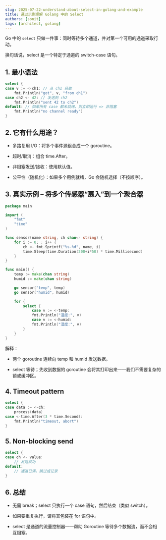 ```yaml
---
slug: 2025-07-22-understand-about-select-in-golang-and-example
title: 通过示例理解 Golang 中的 Select
authors: [sonit]
tags: [architect, golang]
---
```


Go 中的 `select` 只做一件事：同时等待多个通道，并对第一个可用的通道采取行动。

换句话说，select 是一个特定于通道的 switch-case 语句。

<!-- truncate -->

## 1. 最小语法

```go
select {
case v := <-ch1: // 从 ch1 获取
    fmt.Println("got", v, "from ch1")
case ch2 <- 42: // 发送到 ch2
    fmt.Println("sent 42 to ch2")
default: // 如果所有 case 都未就绪，则立即运行 => 非阻塞
    fmt.Println("no channel ready")
}
```

## 2. 它有什么用途？

- 多路复用 I/O：将多个事件源组合成一个 goroutine。

- 超时/取消：组合 time.After。

- 非阻塞发送/接收：使用默认值。

- 公平性（随机化）：如果多个用例就绪，Go 会随机选择（不按顺序）。

## 3. 真实示例 – 将多个传感器“扇入”到一个聚合器

```go
package main

import (
    "fmt"
    "time"
)

func sensor(name string, ch chan<- string) {
    for i := 0; ; i++ {
        ch <- fmt.Sprintf("%s-%d", name, i)
        time.Sleep(time.Duration(200+i*50) * time.Millisecond)
    }
}

func main() {
    temp := make(chan string)
    humid := make(chan string)

    go sensor("temp", temp)
    go sensor("humid", humid)

    for {
        select {
            case v := <-temp:
            fmt.Println("温度:", v)
            case v := <-humid:
            fmt.Println("湿度:", v)
        }
    }
}
```

解释：

- 两个 goroutine 连续向 temp 和 humid 发送数据。

- select 等待；先收到数据的 goroutine 会将其打印出来——我们不需要复杂的锁或缓冲区。

## 4. Timeout pattern

```go
select {
case data := <-ch:
    process(data)
case <-time.After(3 * time.Second):
    fmt.Println("timeout, abort")
}
```

## 5. Non-blocking send

```go
select {
case ch <- value:
    // 发送成功
default:
    // 通道已满，跳过或记录
}
```

## 6. 总结

- 无需 break；select 只执行一个 case 语句，然后结束（类似 switch）。

- 如果要重复执行，请将其包装在 for 语句中。

- select 是通道的流量控制器——帮助 Goroutine 等待多个数据流，而不会相互阻塞。
